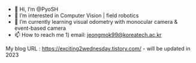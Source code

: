 - 👋 Hi, I’m @PyoSH
- 👀 I’m interested in Computer Vision | field robotics 
- 🌱 I’m currently learning visual odometry with monocular camera & event-based camera
- 📫 How to reach me 
      1) email: jeongmok99@koreatech.ac.kr

My blog URL : https://exciting2wednesday.tistory.com/ - will be updated in  2023
